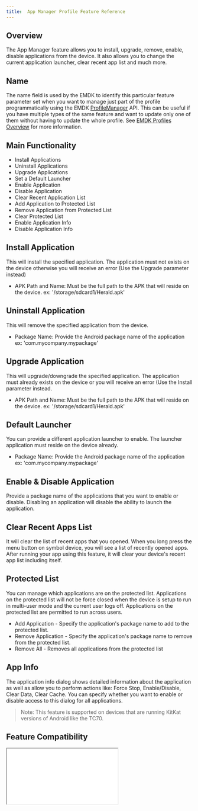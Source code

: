 ```yaml
---
title:  App Manager Profile Feature Reference
---
```


## Overview

The App Manager feature allows you to install, upgrade, remove, enable, disable applications from the device. It also allows you to change the current application launcher, clear recent app list and much more.

## Name
The name field is used by the EMDK to identify this particular feature parameter set when you want to manage just part of the profile programmatically using the EMDK [ProfileManager](../../../api/core/ProfileManager) API. This can be useful if you have multiple types of the same feature and want to update only one of them without having to update the whole profile. See [EMDK Profiles Overview](../usingwizard) for more information.

## Main Functionality

* Install Applications
* Uninstall Applications
* Upgrade Applications
* Set a Default Launcher
* Enable Application
* Disable Application
* Clear Recent Application List
* Add Application to Protected List
* Remove Application from Protected List
* Clear Protected List
* Enable Application Info
* Disable Application Info

## Install Application 
This will install the specified application. The application must not exists on the device otherwise you will receive an error (Use the Upgrade parameter instead)

* APK Path and Name: Must be the full path to the APK that will reside on the device. ex: '/storage/sdcard1/Herald.apk'

## Uninstall Application 
This will remove the specified application from the device.

* Package Name: Provide the Android package name of the application ex: 'com.mycompany.mypackage'

## Upgrade Application
This will upgrade/downgrade the specified application. The application must already exists on the device or you will receive an error (Use the Install parameter instead.

* APK Path and Name: Must be the full path to the APK that will reside on the device. ex: '/storage/sdcard1/Herald.apk'

## Default Launcher
You can provide a different application launcher to enable. The launcher application must reside on the device already.

* Package Name: Provide the Android package name of the application ex: 'com.mycompany.mypackage'

## Enable & Disable Application
Provide a package name of the applications that you want to enable or disable. Disabling an application will disable the ability to launch the application.

## Clear Recent Apps List
It will clear the list of recent apps that you opened. When you long press the menu button on symbol device, you will see a list of recently opened apps. After running your app using this feature, it will clear your device's recent app list including itself.  

## Protected List
You can manage which applications are on the protected list. Applications on the protected list will not be force closed when the device is setup to run in multi-user mode and the current user logs off. Applications on the protected list are permitted to run across users.

* Add Application - Specify the application's package name to add to the protected list.
* Remove Application - Specify the application's package name to remove from the protected list.
* Remove All - Removes all applications from the protected list

## App Info
The application info dialog shows detailed information about the application as well as allow you to perform actions like: Force Stop, Enable/Disable, Clear Data, Clear Cache. You can specify whether you want to enable or disable access to this dialog for all applications.

> Note: This feature is supported on devices that are running KitKat versions of Android like the TC70.

## Feature Compatibility
<iframe src="compare.html#mx=4.3&csp=AppMgr&os=All&embed=true"></iframe> 

